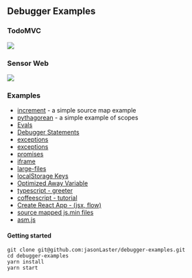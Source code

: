 ## Debugger Examples

### TodoMVC
[![][todomvc-screen]](./examples/todomvc)

### Sensor Web

[![][sensor-screen]][sensor-url]

### Examples

* [increment](./examples/increment) - a simple source map example
* [pythagorean](./examples/pythagorean) - a simple example of scopes
* [Evals](./examples/evals.html)
* [Debugger Statements](./examples/debugger-statements.html)
* [exceptions](./examples/exceptions.html)
* [exceptions](./examples/arrays.html)
* [promises](./examples/promises.html)
* [iframe](./examples/iframe.html)
* [large-files](./examples/large-files.html)
* [localStorage Keys](./examples/localstorage-keys.html)
* [Optimized Away Variable](./examples/optimized-away.html)
* [typescript - greeter](./examples/typescript/greeter)
* [coffeescript - tutorial](./examples/coffeescript/tutorial)
* [Create React App - (jsx, flow)](./examples/my-app/build)
* [source mapped js.min files](http://wbamberg.github.io/example-websites/source-mapping/index.html)
* [asm.js](./examples/asm.html)

#### Getting started

```
git clone git@github.com:jasonLaster/debugger-examples.git
cd debugger-examples
yarn install
yarn start
```


[todomvc-screen]: https://cloud.githubusercontent.com/assets/254562/22754631/3644ed8a-ee0e-11e6-9ada-17ca36f7e0cf.png
[sensor-screen]: https://cloud.githubusercontent.com/assets/254562/22754691/6f316e70-ee0e-11e6-9136-83238cd3e530.png
[sensor-url]: http://aws-sensorweb-static-site.s3-website-us-west-2.amazonaws.com
